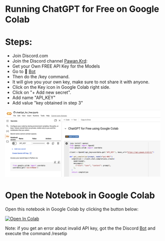 # Running ChatGPT for Free on Google Colab

# Steps:
* Join Discord.com 
* Join the Discord channel [Pawan.Krd](https://discord.com/channels/1055397662976905229/1118325282932264970):
* Get your Own FREE API Key for the Models
* Go to ⁠🤖 [Bot](https://discord.com/channels/1055397662976905229/1064807234825113621)
* Then do the /key command.
* It will give you your own key, make sure to not share it with anyone.
* Click on the Key icon in Google Colab right side.
* Click on "+ Add new secret".
* Add name "API_KEY"
* Add value "key obtained in step 3"

![](secret_api_key.png)

# Open the Notebook in Google Colab
Open this notebook in Google Colab by clicking the button below:

[![Open In Colab](https://colab.research.google.com/assets/colab-badge.svg)](https://colab.research.google.com/github/aavella77/chatgpt_free/blob/main/chatGpt_for_free.ipynb)

Note: if you get an error about invalid API key, got the the Discord [Bot](https://discord.com/channels/1055397662976905229/1064807234825113621) and execute the command /resetip